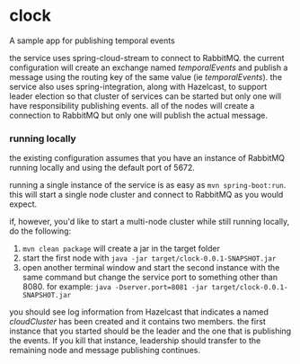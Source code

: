 # clock
A sample app for publishing temporal events

the service uses spring-cloud-stream to connect to RabbitMQ. the current configuration
will create an exchange named *temporalEvents* and publish a message using the 
routing key of the same value (ie *temporalEvents*). the service also uses 
spring-integration, along with Hazelcast, to support leader election so that cluster
of services can be started but only one will have responsibility publishing events. all 
of the nodes will create a connection to RabbitMQ but only one will publish the actual 
message.

### running locally
the existing configuration assumes that you have an instance of RabbitMQ running locally
and using the default port of 5672. 

running a single instance of the service is as easy as 
`mvn spring-boot:run`. this will start a single node cluster and connect to RabbitMQ as 
you would expect.

if, however, you'd like to start a multi-node cluster while still running locally, do
the following:

1. `mvn clean package` will create a jar in the target folder
2. start the first node with `java -jar target/clock-0.0.1-SNAPSHOT.jar`
3. open another terminal window and start the second instance with the same command but 
change the service port to something other than 8080. for example: 
`java -Dserver.port=8081 -jar target/clock-0.0.1-SNAPSHOT.jar` 

you should see log information from Hazelcast that indicates a named *cloudCluster* 
has been created and it contains two members. the first instance that you started 
should be the leader and the one that is publishing the events. If you kill that instance,
leadership should transfer to the remaining node and message publishing continues.

 

